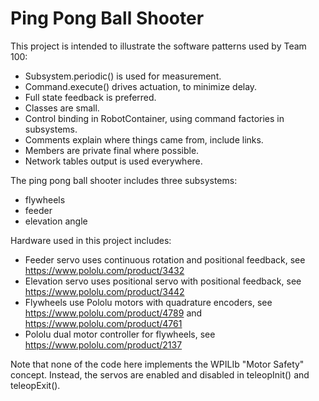 # Ping Pong Ball Shooter

This project is intended to illustrate the software patterns used by Team 100:

- Subsystem.periodic() is used for measurement.
- Command.execute() drives actuation, to minimize delay.
- Full state feedback is preferred.
- Classes are small.
- Control binding in RobotContainer, using command factories in subsystems.
- Comments explain where things came from, include links.
- Members are private final where possible.
- Network tables output is used everywhere.

The ping pong ball shooter includes three subsystems:

- flywheels
- feeder
- elevation angle

Hardware used in this project includes:

- Feeder servo uses continuous rotation and positional feedback, see <https://www.pololu.com/product/3432>
- Elevation servo uses positional servo with positional feedback, see <https://www.pololu.com/product/3442>
- Flywheels use Pololu motors with quadrature encoders, see <https://www.pololu.com/product/4789> and <https://www.pololu.com/product/4761>
- Pololu dual motor controller for flywheels, see <https://www.pololu.com/product/2137>

Note that none of the code here implements the WPILIb "Motor Safety" concept.
Instead, the servos are enabled and disabled in teleopInit() and teleopExit().